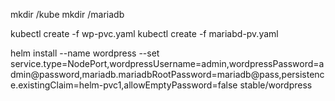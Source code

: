 mkdir /kube
mkdir /mariadb

kubectl create -f wp-pvc.yaml
kubectl create -f mariabd-pv.yaml

helm install --name wordpress --set service.type=NodePort,wordpressUsername=admin,wordpressPassword=admin@password,mariadb.mariadbRootPassword=mariadb@pass,persistence.existingClaim=helm-pvc1,allowEmptyPassword=false stable/wordpress
